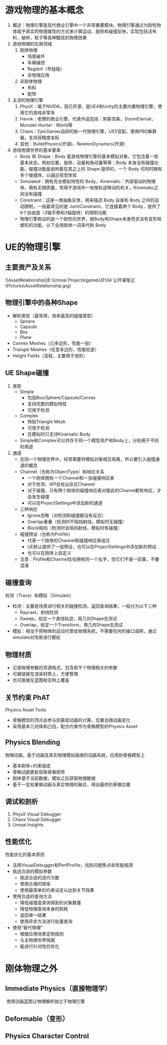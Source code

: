 # 游戏物理的基本概念
1. 概述：物理引擎是现代商业引擎中一个非常重要模块。物理引擎通过为刚性物体赋予真实的物理属性的方式来计算运动、旋转和碰撞反映，实现包括活布料，破碎，粒子等各种酷炫的物理效果
2. 游戏物理的应用领域
	1. 刚体物理
		- 场景破坏
		- 车辆操控
		- Ragdoll（布娃娃）
		- 非物理应用
	1. 非刚体物理
		- 布料
		- 配饰
3. 主流的物理引擎
	1. PhysX：属于NVIDA，现已开源，是UE4和Unity的主要内置物理引擎，使用它的游戏非常多
	2. Havok：老牌的商业引擎，代表作品包括：刺客信条，DoomEternal，Monster Hunter : World等
	3. Chaos：EpicGames自研的新一代物理引擎，UE5官配，使用PBD解算器，支持双精度坐标
	4. 其他：BulletPhysics(开源)、NewtonDynamics(开源)
4. 游戏物理世界的基本要素
	- Body 和 Shape：Body 是游戏物理引擎的基本模拟对象，它包含着一些基本状态，例如位置，旋转，动量和角动量等等；Body 本身没有碰撞功能，碰撞功能是由附着在其之上的 Shape 提供的，一个 Body 可同时拥有多个碰撞体，以逼近视觉体验
	- Simulated：拥有完全模拟特性的 Body，Kinematic：外部驱动的物理体，拥有无限质量，常用于游戏中一些按轨迹移动的机关，Kinematic之间没有碰撞
	- Constraint：这是一类抽象实体，用来描述 Body 自身和 Body 之间的运动限制，一般最常见的是 JointConstraint，它连接着两个 Body，提供了6个自由度（3轴平移和3轴旋转）的限制功能
	- 物理引擎假设的是一个刚性的世界，就Body和Shape本身而言没有变形和塑形的功能，以下会用刚体一词来代称 Body


# UE的物理引擎

## 主要资产及关系
![AssetRelationship](E:\Unreal Projects\game\UE\04 公开课笔记\Pictures\AssetRelationship.jpg)



## 物理引擎中的各种Shape

- 解析类型（最常用，效率最高的碰撞类型）
	- Sphere
	- Capsule
	- Box
	- Plane
- Convex Meshes（凸多边形，性能一般）
- Triangle Meshes（任意多边形，性能较差）
- Height Fields（高程，主要用于地形）


## UE Shape碰撞

1. 类型
	- Simple
		- 包括Box/Sphere/Capsule/Convex
		- 支持完整的模拟特性
		- 可用于检测
	- Complex
		- 特指Triangle Mesh
		- 可用于检测
		- 在模拟时只支持Kinematic Body
	- Simple和Complex可以共存于同一个模型资产和Body上，分别用于不同的用途
2. 通道
	- 在同一个物理世界中，经常需要将模拟对象相互隔离，所以要引入碰撞通道的概念
	- Channel（也称为ObjectType）和响应关系
		- 一个刚体拥有一个Channel和一张碰撞响应表
		- 对于检测，APl会给出反应Channel
		- 对于碰撞，只有两个刚体的碰撞响应表对彼此的Channe都有响应，才会发生碰撞
		- 可以在ProjectSettings中添加新的通道
	- 三种响应
		- lgnore忽略（对检测和碰撞都没有反应）
		- Overlap重叠（检测时不阻挡射线，模拟时无碰撞）
		- Block阻挡（检测时会阻挡射线，模拟时有碰撞）
	- 碰撞预设（也称为Profile）
		- 代表一个刚体的Channel和碰撞响应表组合
		- UE默认提供了一组预设，也可以在ProjectSettings中添加新的预设
		- 也可以在刚体上自定义
	- 注意：Profile和Channel往往拥有同一个名字，但它们不是一回事，不要混淆


## 碰撞查询

检测（Trace）和模拟（Simulate）
- 检测：主要是场景进行相关的碰撞检测，返回查询结果，一般分为以下三种
	- Raycast，射线检测
	- Sweep，给定一个直线轨迹，用几何Shape去测试
	- Overlap，给定一个Transform，用几何Shape去测试
- 模拟：相当于把物体的运动托管给物理系统，不需要任何的接口调用，通过simulate对场景进行模拟


## 物理材质

- 记录物理参数的资源格式，包含若干个物理相关的参数
- 可被链接在渲染材质上，方便管理
- 也可直接在蓝图和实例上覆盖


## 关节约束 PhAT

Physics Asset Tools
- 骨骼模型的顶点会参与到蒙皮动画的计算，位置会随动画变化
- 采用基本几何体和凸包，配合约束作为骨骼模型的Physics Asset


## Physics Blending

物理动画，基于动画及真实物理模拟插值的动画系统，应用到骨骼模型上
- 基本刚体+约束组成
- 骨略动画更新获取骨骼矩阵
- 刚体基于当前数据，模拟之后获取物理数据
- 基于一定权重做动画与真实物理的融合，得出最终的骨骼位置


## 调试和剖析

1. PhysX Visual Debugger
2. Chaos Visual Debugger
3. Unreal Insights


## 性能优化

性能优化的基本原则
- 活用VisualDebugger和PerfProfile，找到问题焦点和性能瓶颈
- 挑选合适的模拟参数
	- 挑选合适的选代次数
	- 使用合理的顿率
	- 使用最简单的约束设定以达到关节效果
- 使用合适的查询方法
	- 降低碰撞盒查询得到的对象数量
	- 降低物理查询本身的损耗
	- 返回单一结果
	- 使用异步方法进行批量查询
- 使用“替代物理”
	- 根据应用场景定制规则
	- 与主物理世界隔离
	- 能进行针对性的优化


# 刚体物理之外

## Immediate Physics（直接物理学）
​	使用动画蓝图让物理解析独立于物理引擎



## Deformable（变形）



## Physics Character Control